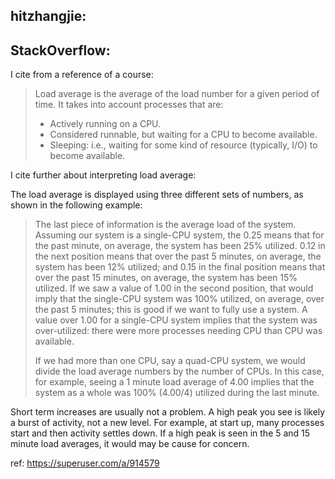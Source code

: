 hitzhangjie:
-------------------------------------------------------------------------------

StackOverflow:
-------------------------------------------------------------------------------

I cite from a reference of a course:
> Load average is the average of the load number for a given period of time. It takes into account processes that are:
>
> - Actively running on a CPU.
> - Considered runnable, but waiting for a CPU to become available.
> - Sleeping: i.e., waiting for some kind of resource (typically, I/O) to become available.

I cite further about interpreting load average:

The load average is displayed using three different sets of numbers, as shown in the following example:

>The last piece of information is the average load of the system. Assuming our system is a single-CPU system, the 0.25 means that for the past minute, on average, the system has been 25% utilized. 0.12 in the next position means that over the past 5 minutes, on average, the system has been 12% utilized; and 0.15 in the final position means that over the past 15 minutes, on average, the system has been 15% utilized. If we saw a value of 1.00 in the second position, that would imply that the single-CPU system was 100% utilized, on average, over the past 5 minutes; this is good if we want to fully use a system. A value over 1.00 for a single-CPU system implies that the system was over-utilized: there were more processes needing CPU than CPU was available.
>
>If we had more than one CPU, say a quad-CPU system, we would divide the load average numbers by the number of CPUs. In this case, for example, seeing a 1 minute load average of 4.00 implies that the system as a whole was 100% (4.00/4) utilized during the last minute.
>
Short term increases are usually not a problem. A high peak you see is likely a burst of activity, not a new level. For example, at start up, many processes start and then activity settles down. If a high peak is seen in the 5 and 15 minute load averages, it would may be cause for concern.

ref: https://superuser.com/a/914579